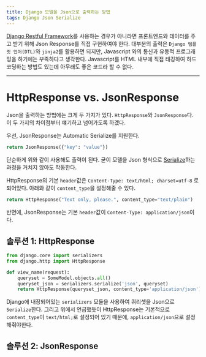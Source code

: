 ```yaml
---
title: Django 모델을 Json으로 출력하는 방법
tags: Django Json Serialize
---
```

[Django Restful Framework](https://www.django-rest-framework.org/)를 사용하는 경우가 아니라면 프론트엔드와 데이터를 주고 받기 위해 Json Response를 직접 구현하여야 한다. 대부분의 출력은 `Django 템플릿 언어(DTL)`와 `jinja2`를 활용하면 되지만, Javascript 와의 통신과 유동적 프로그래밍을 하기에는 부족하다고 생각한다. Javascript를 HTML 내부에 직접 태깅하여 하드코딩하는 방법도 있는데 아무래도 좋은 코드라 할 수 없다.

<!--more-->
---
# HttpResponse vs. JsonResponse
Json을 출력하는 방법에는 크게 두 가지가 있다. `HttpResponse`와 `JsonResponse`다. 이 두 가지의 차이점부터 얘기하고 넘어가도록 하겠다.

우선, JsonResponse는 Automatic Serialize를 지원한다. 
``` python 
return JsonResponse({"key": "value"})
```
단순하게 위와 같이 사용해도 출력이 된다. 굳이 모델을 Json 형식으로 [Serialize](https://ko.wikipedia.org/wiki/%EC%A7%81%EB%A0%AC%ED%99%94)하는 과정을 거치지 않아도 작동한다. 

HttpResponse의 기본 `header`값은 `Content-Type: text/html; charset=utf-8` 로 되어있다. 아래와 같이 `content_type`을 설정해줄 수 있다.
```python
return HttpResponse("Text only, please.", content_type="text/plain")
```
반면에, JsonResponse는 기본 `header`값이 `Content-Type: application/json`이다.

## 솔루션 1: HttpResponse
``` python
from django.core import serializers
from django.http import HttpResponse

def view_name(request):
    queryset = SomeModel.objects.all()
    queryset_json = serializers.serialize('json', queryset)
    return HttpResponse(queryset_json, content_type='application/json')
```
Django에 내장되어있는 `serializers` 모듈을 사용하여 쿼리셋을 Json으로 `Serialize`한다. 그리고 위에서 언급했듯이 HttpResponse는 기본적으로 `content_type`이 `text/html;`로 설정되어 있기 때문에, `application/json`으로 설정해줘야한다.

## 솔루션 2: JsonResponse
